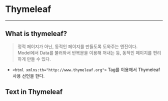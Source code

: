 # Thymeleaf
---
## What is thymeleaf?
> 정적 페이지가 아닌, 동적인 페이지를 만들도록 도와주는 엔진이다.  
> Model에서 Data를 불러와서 반복문을 이용해 꺼내는 등, 동적인 페이지를 편리하게 만들 수 있다.  

- ```<html xmlns:th="http://www.thymeleaf.org">``` Tag를 이용해서 Thymeleaf 사용 선언을 한다.

## Text in Thymeleaf
